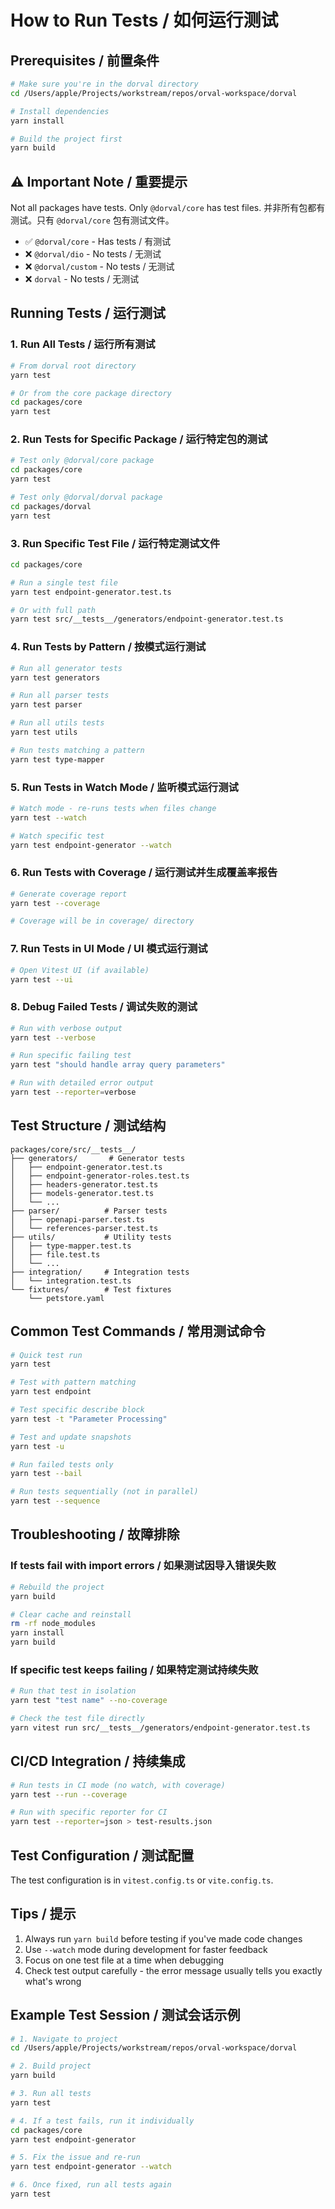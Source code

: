 # How to Run Tests / 如何运行测试

## Prerequisites / 前置条件
```bash
# Make sure you're in the dorval directory
cd /Users/apple/Projects/workstream/repos/orval-workspace/dorval

# Install dependencies
yarn install

# Build the project first
yarn build
```

## ⚠️ Important Note / 重要提示
Not all packages have tests. Only `@dorval/core` has test files.
并非所有包都有测试。只有 `@dorval/core` 包有测试文件。

- ✅ `@dorval/core` - Has tests / 有测试
- ❌ `@dorval/dio` - No tests / 无测试  
- ❌ `@dorval/custom` - No tests / 无测试
- ❌ `dorval` - No tests / 无测试

## Running Tests / 运行测试

### 1. Run All Tests / 运行所有测试
```bash
# From dorval root directory
yarn test

# Or from the core package directory
cd packages/core
yarn test
```

### 2. Run Tests for Specific Package / 运行特定包的测试
```bash
# Test only @dorval/core package
cd packages/core
yarn test

# Test only @dorval/dorval package
cd packages/dorval
yarn test
```

### 3. Run Specific Test File / 运行特定测试文件
```bash
cd packages/core

# Run a single test file
yarn test endpoint-generator.test.ts

# Or with full path
yarn test src/__tests__/generators/endpoint-generator.test.ts
```

### 4. Run Tests by Pattern / 按模式运行测试
```bash
# Run all generator tests
yarn test generators

# Run all parser tests  
yarn test parser

# Run all utils tests
yarn test utils

# Run tests matching a pattern
yarn test type-mapper
```

### 5. Run Tests in Watch Mode / 监听模式运行测试
```bash
# Watch mode - re-runs tests when files change
yarn test --watch

# Watch specific test
yarn test endpoint-generator --watch
```

### 6. Run Tests with Coverage / 运行测试并生成覆盖率报告
```bash
# Generate coverage report
yarn test --coverage

# Coverage will be in coverage/ directory
```

### 7. Run Tests in UI Mode / UI 模式运行测试
```bash
# Open Vitest UI (if available)
yarn test --ui
```

### 8. Debug Failed Tests / 调试失败的测试
```bash
# Run with verbose output
yarn test --verbose

# Run specific failing test
yarn test "should handle array query parameters"

# Run with detailed error output
yarn test --reporter=verbose
```

## Test Structure / 测试结构
```
packages/core/src/__tests__/
├── generators/       # Generator tests
│   ├── endpoint-generator.test.ts
│   ├── endpoint-generator-roles.test.ts
│   ├── headers-generator.test.ts
│   ├── models-generator.test.ts
│   └── ...
├── parser/          # Parser tests
│   ├── openapi-parser.test.ts
│   └── references-parser.test.ts
├── utils/           # Utility tests
│   ├── type-mapper.test.ts
│   ├── file.test.ts
│   └── ...
├── integration/     # Integration tests
│   └── integration.test.ts
└── fixtures/        # Test fixtures
    └── petstore.yaml
```

## Common Test Commands / 常用测试命令

```bash
# Quick test run
yarn test

# Test with pattern matching
yarn test endpoint

# Test specific describe block
yarn test -t "Parameter Processing"

# Test and update snapshots
yarn test -u

# Run failed tests only
yarn test --bail

# Run tests sequentially (not in parallel)
yarn test --sequence
```

## Troubleshooting / 故障排除

### If tests fail with import errors / 如果测试因导入错误失败
```bash
# Rebuild the project
yarn build

# Clear cache and reinstall
rm -rf node_modules
yarn install
yarn build
```

### If specific test keeps failing / 如果特定测试持续失败
```bash
# Run that test in isolation
yarn test "test name" --no-coverage

# Check the test file directly
yarn vitest run src/__tests__/generators/endpoint-generator.test.ts
```

## CI/CD Integration / 持续集成

```bash
# Run tests in CI mode (no watch, with coverage)
yarn test --run --coverage

# Run with specific reporter for CI
yarn test --reporter=json > test-results.json
```

## Test Configuration / 测试配置
The test configuration is in `vitest.config.ts` or `vite.config.ts`.

## Tips / 提示
1. Always run `yarn build` before testing if you've made code changes
2. Use `--watch` mode during development for faster feedback
3. Focus on one test file at a time when debugging
4. Check test output carefully - the error message usually tells you exactly what's wrong

## Example Test Session / 测试会话示例
```bash
# 1. Navigate to project
cd /Users/apple/Projects/workstream/repos/orval-workspace/dorval

# 2. Build project
yarn build

# 3. Run all tests
yarn test

# 4. If a test fails, run it individually
cd packages/core
yarn test endpoint-generator

# 5. Fix the issue and re-run
yarn test endpoint-generator --watch

# 6. Once fixed, run all tests again
yarn test
```
